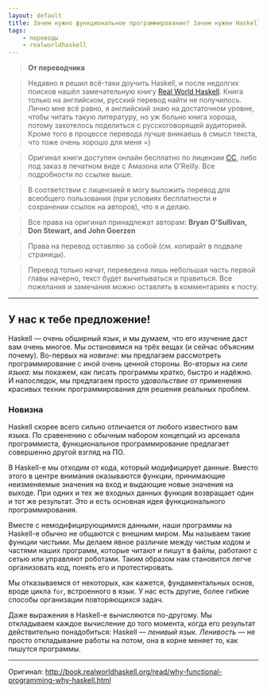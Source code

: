```yaml
---
layout: default
title: Зачем нужно функциональное программирование? Зачем нужен Haskell?
tags:
    - переводы
    - realworldhaskell
---
```


> **От переводчика**

> Недавно я решил всё-таки доучить Haskell, и после недолгих поисков нашёл замечательную книгу [Real World Haskell][rwh]. Книга только на английском, русский перевод найти не получилось. Лично мне всё равно, я английский знаю на достаточном уровне, чтобы читать такую литературу, но уж больно книга хороша, потому захотелось поделиться с русскоговорящей аудиторией. Кроме того в процессе перевода лучше вникаешь в смысл текста, что тоже очень хорошо для меня =)

> Оригинал книги доступен онлайн бесплатно по лицензии [CC][license], либо под заказ в печатном виде с Амазона или O'Reilly. Все подробности по ссылке выше.

> В соответствии с лицензией я могу выложить перевод для всеобщего пользования (при условиях бесплатности и сохранении ссылок на авторов), что я и делаю.

> Все права на оригинал принадлежат авторам: **Bryan O'Sullivan, Don Stewart, and John Goerzen**

> Права на перевод оставляю за собой (см. копирайт в подвале страницы).

> Перевод только начат, переведена лишь небольшая часть первой главы начерно, текст будет вычитываться и правиться. Все пожелания и замечания можно оставлять в комментариях к посту.

[rwh]: http://book.realworldhaskell.org/
[license]: http://creativecommons.org/licenses/by-nc/3.0/

---

## У нас к тебе предложение! ##

Haskell — очень обширный язык, и мы думаем, что его изучение даст вам очень многое. Мы остановимся на трёх вещах (и сейчас объясним почему). Во-первых на *новизне*: мы предлагаем рассмотреть программирование с иной очень ценной стороны. Во-вторых на *силе языка*: мы покажем, как писать программы кратко, быстро и надёжно. И напоследок, мы предлагаем просто *удовольствие* от применения красивых техник программирования для решения реальных проблем.

### Новизна ###

Haskell скорее всего сильно отличается от любого известного вам языка. По сравенению с обычным набором концепций из арсенала программиста, функциональное программирование предлагает совершенно другой взгляд на ПО.

В Haskell-е мы отходим от кода, который модифицирует данные. Вместо этого в центре внимания оказываются функции, принимающие неизменяемые значения на вход и выдающие новые значения на выходе. При одних и тех же входных данных функция возвращает один и тот же результат. Это и есть основная идея функционального программирования.

Вместе с немодифицирующимися данными, наши программы на Haskell-е обычно не общаются с внешним миром. Мы называем такие функции *чистыми*. Мы делаем явное различие между чистым кодом и частями наших программ, которые читают и пишут в файлы, работают с сетью или управляют роботами. Таким образом нам становится легче организовать код, понять его и протестировать.

Мы отказываемся от некоторых, как кажется, фундаментальных основ, вроде цикла `for`, встроенного в язык. У нас есть другие, более гибкие способы организации повторяющихся задач.

Даже выражения в Haskell-е вычисляются по-другому. Мы откладываем каждое вычисление до того момента, когда его результат действительно понадобиться: Haskell — *ленивый* язык. *Ленивость* — не просто откладывание работы на потом, она в корне меняет то, как пишутся программы.

---

Оригинал: <http://book.realworldhaskell.org/read/why-functional-programming-why-haskell.html>

<disqus name="kstep" />
